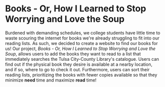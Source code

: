 # Books - Or, How I Learned to Stop Worrying and Love the Soup
Burdened with demanding schedules, we college students have little time to waste scouring the internet for books we're already struggling to fit into our reading lists. As such, we decided to create a website to find our books for us! Our project, _Books - Or, How I Learned to Stop Worrying and Love the Soup_, allows users to add the books they want to read to a list that immediately searches the Tulsa City-County Library's catalogue. Users can find out if the physical book they desire is available at a nearby location, and if so, where to go to check it out. Furthermore, users can sort their reading lists, prioritizing the books with fewer copies available so that they minimize **need** time and maximize **read** time!
